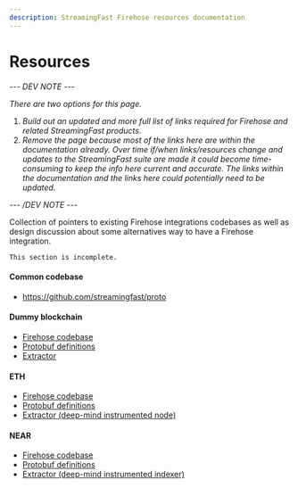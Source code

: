 ```yaml
---
description: StreamingFast Firehose resources documentation
---
```


# Resources

_--- DEV NOTE ---_

_There are two options for this page._&#x20;

1. _Build out an updated and more full list of links required for Firehose and related StreamingFast products._
2. _Remove the page because most of the links here are within the documentation already. Over time if/when links/resources change and updates to the StreamingFast suite are made it could become time-consuming to keep the info here current and accurate. The links within the documentation and the links here could potentially need to be updated._

_--- /DEV NOTE ---_

Collection of pointers to existing Firehose integrations codebases as well as design discussion about some alternatives way to have a Firehose integration.

`This section is incomplete.`

#### Common codebase

* https://github.com/streamingfast/proto

#### Dummy blockchain

* [Firehose codebase](https://github.com/streamingfast/firehose-acme)
* [Protobuf definitions](https://github.com/streamingfast/proto-acme)
* [Extractor](https://github.com/streamingfast/dummy-blockchain)

#### ETH

* [Firehose codebase](https://github.com/streamingfast/sf-ethereum)
* [Protobuf definitions](https://github.com/streamingfast/proto-ethereum)
* [Extractor (deep-mind instrumented node)](https://github.com/streamingfast/go-ethereum)

#### NEAR

* [Firehose codebase](https://github.com/streamingfast/sf-near)
* [Protobuf definitions](https://github.com/streamingfast/proto-near)
* [Extractor (deep-mind instrumented indexer)](https://github.com/streamingfast/near-dm-indexer)
